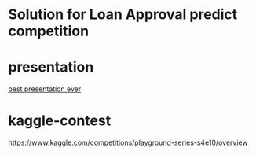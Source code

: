# Solution for Loan Approval predict competition

# presentation
[best presentation ever](https://docs.google.com/presentation/d/1K_ILjfUxwZ03ePbDY5JArAXlnltE4jmOk_nAEAaDIS4/edit?usp=sharing)

# kaggle-contest
https://www.kaggle.com/competitions/playground-series-s4e10/overview
